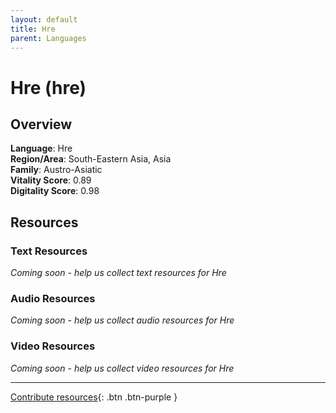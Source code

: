 ```yaml
---
layout: default
title: Hre
parent: Languages
---
```


# Hre (hre)

## Overview

**Language**: Hre  
**Region/Area**: South-Eastern Asia, Asia  
**Family**: Austro-Asiatic  
**Vitality Score**: 0.89  
**Digitality Score**: 0.98  

## Resources

### Text Resources
*Coming soon - help us collect text resources for Hre*

### Audio Resources
*Coming soon - help us collect audio resources for Hre*

### Video Resources
*Coming soon - help us collect video resources for Hre*

---

[Contribute resources](https://fairtrain.github.io/){: .btn .btn-purple }

